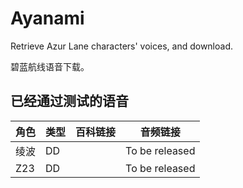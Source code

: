 # Ayanami

Retrieve Azur Lane characters' voices, and download.

碧蓝航线语音下载。

## 已经通过测试的语音

| 角色 | 类型 | 百科链接 | 音频链接       |
| ---- | ---- | -------- | -------------- |
| 绫波 | DD   |          | To be released |
| Z23  | DD   |          | To be released |
